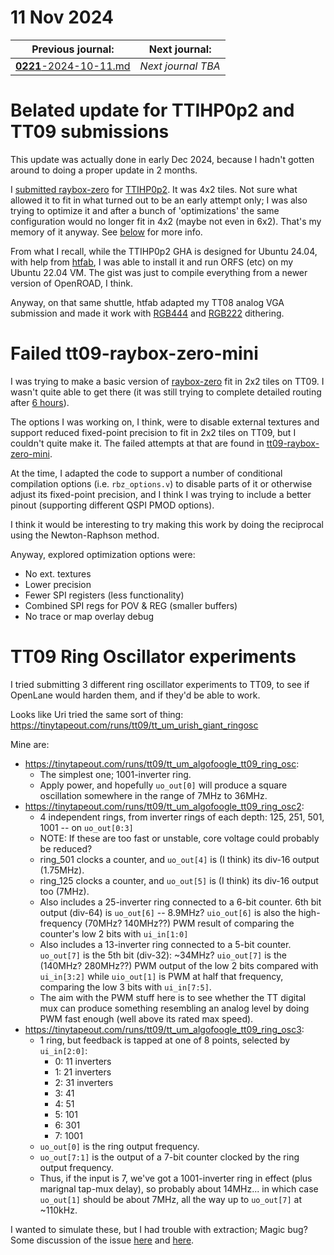 # 11 Nov 2024

| Previous journal: | Next journal: |
|-|-|
| [**0221**-2024-10-11.md](./0221-2024-10-11.md) | *Next journal TBA* |

# Belated update for TTIHP0p2 and TT09 submissions

This update was actually done in early Dec 2024, because I hadn't gotten around to doing a proper update in 2 months.

I [submitted raybox-zero](https://tinytapeout.com/runs/ttihp0p2/tt_um_algofoogle_raybox_zero) for [TTIHP0p2](https://tinytapeout.com/runs/ttihp0p2/). It was 4x2 tiles. Not sure what allowed it to fit in what turned out to be an early attempt only; I was also trying to optimize it and after a bunch of 'optimizations' the same configuration would no longer fit in 4x2 (maybe not even in 6x2). That's my memory of it anyway. See [below](#failed-tt09-raybox-zero-mini) for more info.

From what I recall, while the TTIHP0p2 GHA is designed for Ubuntu 24.04, with help from [htfab](https://github.com/htfab), I was able to install it and run ORFS (etc) on my Ubuntu 22.04 VM. The gist was just to compile everything from a newer version of OpenROAD, I think.

Anyway, on that same shuttle, htfab adapted my TT08 analog VGA submission and made it work with [RGB444](https://tinytapeout.com/runs/ttihp0p2/tt_um_algofoogle_vga_fun_wrapper) and [RGB222](https://tinytapeout.com/runs/ttihp0p2/tt_um_algofoogle_tinyvga_fun_wrapper) dithering.



# Failed tt09-raybox-zero-mini

I was trying to make a basic version of [raybox-zero](https://github.com/algofoogle/raybox-zero) fit in 2x2 tiles on TT09. I wasn't quite able to get there (it was still trying to complete detailed routing after [6 hours](https://github.com/algofoogle/tt09-raybox-zero-mini/actions/runs/11666514916)).

The options I was working on, I think, were to disable external textures and support reduced fixed-point precision to fit in 2x2 tiles on TT09, but I couldn't quite make it. The failed attempts at that are found in [tt09-raybox-zero-mini](https://github.com/algofoogle/tt09-raybox-zero-mini).

At the time, I adapted the code to support a number of conditional compilation options (i.e. `rbz_options.v`) to disable parts of it or otherwise adjust its fixed-point precision, and I think I was trying to include a better pinout (supporting different QSPI PMOD options).

I think it would be interesting to try making this work by doing the reciprocal using the Newton-Raphson method.

Anyway, explored optimization options were:
*   No ext. textures
*   Lower precision
*   Fewer SPI registers (less functionality)
*   Combined SPI regs for POV & REG (smaller buffers)
*   No trace or map overlay debug


# TT09 Ring Oscillator experiments

I tried submitting 3 different ring oscillator experiments to TT09, to see if OpenLane would harden them, and if they'd be able to work.

Looks like Uri tried the same sort of thing: https://tinytapeout.com/runs/tt09/tt_um_urish_giant_ringosc

Mine are:
*   https://tinytapeout.com/runs/tt09/tt_um_algofoogle_tt09_ring_osc:
    *   The simplest one; 1001-inverter ring.
    *   Apply power, and hopefully `uo_out[0]` will produce a square oscillation somewhere in the range of 7MHz to 36MHz.
*   https://tinytapeout.com/runs/tt09/tt_um_algofoogle_tt09_ring_osc2:
    *   4 independent rings, from inverter rings of each depth: 125, 251, 501, 1001 -- on `uo_out[0:3]`
    *   NOTE: If these are too fast or unstable, core voltage could probably be reduced?
    *   ring_501 clocks a counter, and `uo_out[4]` is (I think) its div-16 output (1.75MHz).
    *   ring_125 clocks a counter, and `uo_out[5]` is (I think) its div-16 output too (7MHz).
    *   Also includes a 25-inverter ring connected to a 6-bit counter. 6th bit output (div-64) is `uo_out[6]` -- 8.9MHz? `uio_out[6]` is also the high-frequency (70MHz? 140MHz??) PWM result of comparing the counter's low 2 bits with `ui_in[1:0]`
    *   Also includes a 13-inverter ring connected to a 5-bit counter. `uo_out[7]` is the 5th bit (div-32): ~34MHz? `uio_out[7]` is the (140MHz? 280MHz??) PWM output of the low 2 bits compared with `ui_in[3:2]` while `uio_out[1]` is PWM at half that frequency, comparing the low 3 bits with `ui_in[7:5]`.
    *   The aim with the PWM stuff here is to see whether the TT digital mux can produce something resembling an analog level by doing PWM fast enough (well above its rated max speed).
*   https://tinytapeout.com/runs/tt09/tt_um_algofoogle_tt09_ring_osc3:
    *   1 ring, but feedback is tapped at one of 8 points, selected by `ui_in[2:0]`:
        *   0: 11 inverters
        *   1: 21 inverters
        *   2: 31 inverters
        *   3: 41
        *   4: 51
        *   5: 101
        *   6: 301
        *   7: 1001
    *   `uo_out[0]` is the ring output frequency.
    *   `uo_out[7:1]` is the output of a 7-bit counter clocked by the ring output frequency.
    *   Thus, if the input is 7, we've got a 1001-inverter ring in effect (plus marignal tap-mux delay), so probably about 14MHz... in which case `uo_out[1]` should be about 7MHz, all the way up to `uo_out[7]` at ~110kHz.

I wanted to simulate these, but I had trouble with extraction; Magic bug? Some discussion of the issue [here](https://github.com/RTimothyEdwards/magic/issues/353) and [here](https://discord.com/channels/1009193568256135208/1304966276929814668/1304992269140623373).

